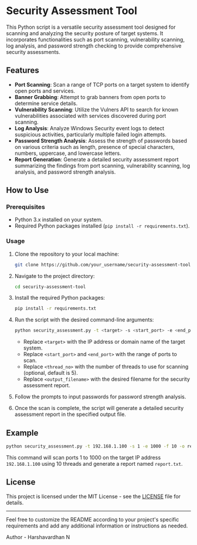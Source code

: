 
# Security Assessment Tool

This Python script is a versatile security assessment tool designed for scanning and analyzing the security posture of target systems. It incorporates functionalities such as port scanning, vulnerability scanning, log analysis, and password strength checking to provide comprehensive security assessments.

## Features

- **Port Scanning**: Scan a range of TCP ports on a target system to identify open ports and services.
- **Banner Grabbing**: Attempt to grab banners from open ports to determine service details.
- **Vulnerability Scanning**: Utilize the Vulners API to search for known vulnerabilities associated with services discovered during port scanning.
- **Log Analysis**: Analyze Windows Security event logs to detect suspicious activities, particularly multiple failed login attempts.
- **Password Strength Analysis**: Assess the strength of passwords based on various criteria such as length, presence of special characters, numbers, uppercase, and lowercase letters.
- **Report Generation**: Generate a detailed security assessment report summarizing the findings from port scanning, vulnerability scanning, log analysis, and password strength analysis.

## How to Use

### Prerequisites

- Python 3.x installed on your system.
- Required Python packages installed (`pip install -r requirements.txt`).

### Usage

1. Clone the repository to your local machine:

    ```bash
    git clone https://github.com/your_username/security-assessment-tool.git
    ```

2. Navigate to the project directory:

    ```bash
    cd security-assessment-tool
    ```

3. Install the required Python packages:

    ```bash
    pip install -r requirements.txt
    ```

4. Run the script with the desired command-line arguments:

    ```bash
    python security_assessment.py -t <target> -s <start_port> -e <end_port> -f <thread_no> -o <output_filename>
    ```

    - Replace `<target>` with the IP address or domain name of the target system.
    - Replace `<start_port>` and `<end_port>` with the range of ports to scan.
    - Replace `<thread_no>` with the number of threads to use for scanning (optional, default is 5).
    - Replace `<output_filename>` with the desired filename for the security assessment report.

5. Follow the prompts to input passwords for password strength analysis.

6. Once the scan is complete, the script will generate a detailed security assessment report in the specified output file.

## Example

```bash
python security_assessment.py -t 192.168.1.100 -s 1 -e 1000 -f 10 -o report.txt
```

This command will scan ports 1 to 1000 on the target IP address `192.168.1.100` using 10 threads and generate a report named `report.txt`.

## License

This project is licensed under the MIT License - see the [LICENSE](LICENSE) file for details.

---

Feel free to customize the README according to your project's specific requirements and add any additional information or instructions as needed.


Author - Harshavardhan N